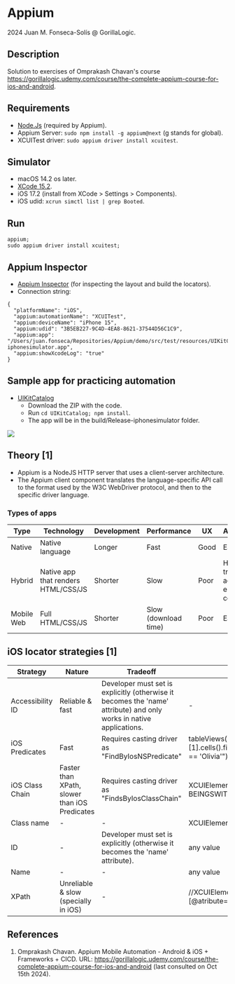 # Appium

2024 Juan M. Fonseca-Solís @ GorillaLogic.

## Description
Solution to exercises of Omprakash Chavan's course https://gorillalogic.udemy.com/course/the-complete-appium-course-for-ios-and-android.

## Requirements
* [Node.Js](https://nodejs.org/en) (required by Appium).
* Appium Server: `sudo npm install -g appium@next` (g stands for global).
* XCUITest driver: `sudo appium driver install xcuitest`.

## Simulator
* macOS 14.2 os later.
* [XCode 15.2](https://developer.apple.com/downloads/?name=Xcode).
* iOS 17.2 (install from XCode > Settings > Components).
* iOS udid: `xcrun simctl list | grep Booted`.

## Run
```
appium;
sudo appium driver install xcuitest;
```

## Appium Inspector
* [Appium Inspector](https://github.com/appium/appium-inspector) (for inspecting the layout and build the locators).
* Connection string:
```
{
  "platformName": "iOS",
  "appium:automationName": "XCUITest",
  "appium:deviceName": "iPhone 15",
  "appium:udid": "3B5EB227-9C4D-4EA8-8621-37544D56C1C9",
  "appium:app": "/Users/juan.fonseca/Repositories/Appium/demo/src/test/resources/UIKitCatalog-iphonesimulator.app",
  "appium:showXcodeLog": "true"
}
```

## Sample app for practicing automation
* [UIKitCatalog](https://github.com/appium/ios-uicatalog) 
    * Download the ZIP with the code. 
    * Run `cd UIKitCatalog; npm install`.
    * The app will be in the build/Release-iphonesimulator folder.

![](./img/UIKitCatalog.png)

## Theory [1]
* Appium is a NodeJS HTTP server that uses a client-server architecture.
* The Appium client component translates the language-specific API call to the format used by the W3C WebDriver protocol, and then to the specific driver language.

### Types of apps
| Type | Technology | Development | Performance | UX | Automation |
|---|---|---|---|---|---|
| Native | Native language | Longer | Fast | Good | Easy |
| Hybrid | Native app that renders HTML/CSS/JS | Shorter | Slow | Poor | Hard (it is tricky to access embedded content) |
| Mobile Web | Full HTML/CSS/JS | Shorter | Slow (download time) | Poor | Easy |  

## iOS locator strategies [1]

| Strategy | Nature | Tradeoff | Example |
| --- | --- | --- | --- |
| Accessibility ID | Reliable & fast | Developer must set is explicitly (otherwise it becomes the 'name' attribute) and only works in native applications. | - | 
| iOS Predicates | Fast | Requires casting driver as "FindByIosNSPredicate" | tableViews()[1].cells().firstWithPredicate("label == 'Olivia'") |
| iOS Class Chain | Faster than XPath, slower than iOS Predicates | Requires casting driver as "FindsByIosClassChain" | XCUIElementTypeWindow['label BEINGSWITH "foo"'][-1] | 
| Class name | - | - | XCUIElementTypeStaticText |
| ID | - | Developer must set is explicitly (otherwise it becomes the 'name' attribute). | any value | 
| Name | - | - | any value | 
| XPath | Unreliable & slow (specially in iOS) | - | //XCUIElementType<element_type>[@atribute='value']/<axes>::<expressions> |

## References
1. Omprakash Chavan. Appium Mobile Automation - Android & iOS + Frameworks + CICD. URL: https://gorillalogic.udemy.com/course/the-complete-appium-course-for-ios-and-android (last consulted on Oct 15th 2024).